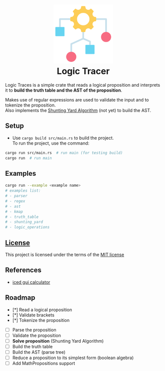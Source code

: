 <h1 align="center">
    <img src="resources/img/algorithm.png" alt="Algorithm" width="192">
    <div align="center">Logic Tracer</div>
</h1>

Logic Traces is a simple crate that reads a logical proposition and interprets it to **build the truth table and the AST of the proposition**.  

Makes use of regular expressions are used to validate the input and to tokenize the proposition.  
Also implements the [Shunting Yard Algorithm](https://en.wikipedia.org/wiki/Shunting-yard_algorithm) (not yet) to build the AST.

## Setup

- Use `cargo build src/main.rs` to build the project.  
To run the project, use the command:

```bash
cargo run src/main.rs  # run main (for testing build)
cargo run  # run main
```

## Examples

```bash
cargo run --example <example name>
# examples list:
# - parser
# - regex
# - ast
# - kmap
# - truth_table
# - shunting_yard
# - logic_operations
```

## [License](LICENSE)

This project is licensed under the terms of the [MIT license](./LICENSE)

## References
- [iced gui calculator](https://codinginformer.com/blog/rust-iced-calculator-tutorial)

## Roadmap
- [*] Read a logical proposition
- [*] Validate brackets
- [*] Tokenize the proposition
- [ ] Parse the proposition
- [ ] Validate the proposition
- [ ] **Solve proposition** (Shunting Yard Algorithm)
- [ ] Build the truth table
- [ ] Build the AST (parse tree)
- [ ] Reduce a proposition to its simplest form (boolean algebra) 
- [ ] Add MathPropositions support